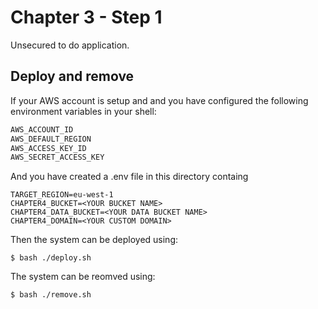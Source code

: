 # Chapter 3 - Step 1
Unsecured to do application.

## Deploy and remove
If your AWS account is setup and and you have configured the following environment variables in your shell:

```sh
AWS_ACCOUNT_ID
AWS_DEFAULT_REGION
AWS_ACCESS_KEY_ID
AWS_SECRET_ACCESS_KEY
```

And you have created a .env file in this directory containg

```
TARGET_REGION=eu-west-1
CHAPTER4_BUCKET=<YOUR BUCKET NAME>
CHAPTER4_DATA_BUCKET=<YOUR DATA BUCKET NAME>
CHAPTER4_DOMAIN=<YOUR CUSTOM DOMAIN>
```

Then the system can be deployed using:

```
$ bash ./deploy.sh
```

The system can be reomved using:

```
$ bash ./remove.sh
```

